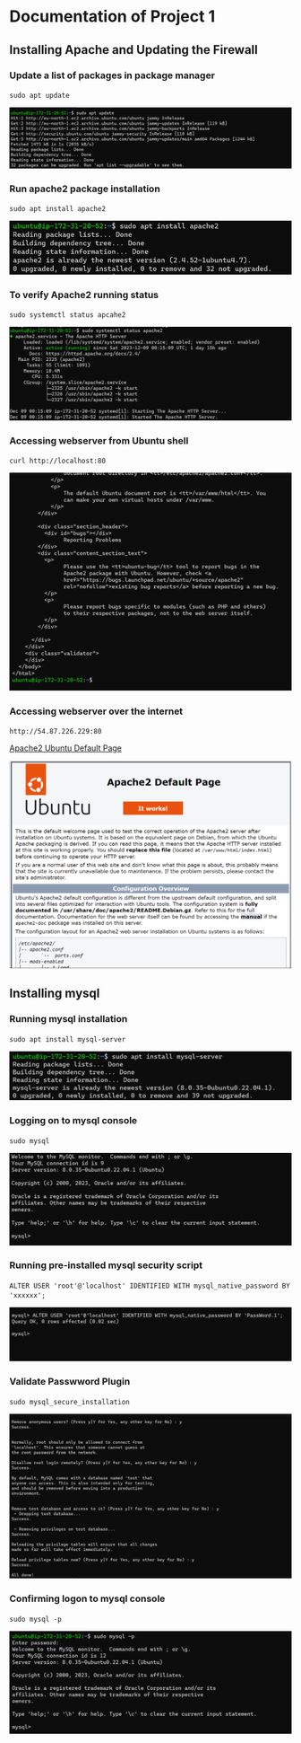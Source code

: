 # Documentation of Project 1

## Installing Apache and Updating the Firewall
### Update a list of packages in package manager
`sudo apt update`

![package update](./Images/sudo-apt-update.png)

### Run apache2 package installation
`sudo apt install apache2`

![apache2 installation](./Images/sudo-apt-install-apache2.png)

### To verify Apache2 running status
`sudo systemctl status apcahe2`

![apache status](./Images/sudo-systemctl-status-apache2.png)

### Accessing webserver from Ubuntu shell
`curl http://localhost:80`

![accessing webserver locally](./Images/webserver-from-ubuntu-shell.png)

### Accessing webserver over the internet
`http://54.87.226.229:80`

[Apache2 Ubuntu Default Page](http://http://16.16.68.188/)

![webserver over the internet](./Images/apache2-ubuntu-default-page.png)

## Installing mysql

### Running mysql installation
`sudo apt install mysql-server`

![installing mysql](./Images/installing-mysql.png)

### Logging on to mysql console

`sudo mysql`

![mysql console](./images/mysql-console.png)
### Running pre-installed mysql security script

`ALTER USER 'root'@'localhost' IDENTIFIED WITH mysql_native_password BY 'xxxxxx';`

![security script](./images/running-security-script.png)

### Validate Passwword Plugin

`sudo mysql_secure_installation`

![validate password plugin](./images/validate-password-plugin.png)

### Confirming logon to mysql console

`sudo mysql -p`

![logon confirmation](./images/confirming-logon-to-mysql.png)
